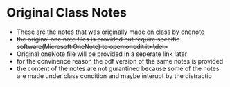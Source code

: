 # Original Class Notes
* These are the notes that was originally made on class by onenote
* <del>the original one note files is provided but require specific software(Microsoft OneNote) to open or edit it<\del>
* Original oneNote file will be provided in a seperate link later
* for the convinence reason the pdf version of the same notes is provided
* the content of the notes are not gurantined because some of the notes are made under class condition and maybe interupt by the distractio
